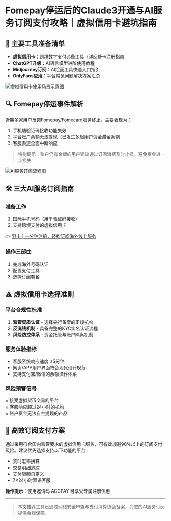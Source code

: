 # Fomepay停运后的Claude3开通与AI服务订阅支付攻略｜虚拟信用卡避坑指南

## 📌 主要工具准备清单
- **虚拟信用卡**：跨境数字支付必备工具（详阅野卡注册指南
- **ChatGPT升级**：AI语言模型进阶使用教程
- **Midjourney订阅**：AI绘画工具快速入门指引
- **OnlyFans应用**：平台常见问题解决方案汇总

![虚拟信用卡使用场景示意图](https://bbtdd.com/wp-content/uploads/img/655926768470.webp)

## 🔍 Fomepay停运事件解析
近期多家用户反馈Fomepay/Fomecard服务终止，主要表现为：
1. 手机端验证码接收功能失效
2. 平台账户余额无法提现（已发生多起用户资金滞留案例
3. 客服渠道全面中断响应

> 特别提示：账户仍有余额的用户建议通过订阅消费及时止损，避免资金进一步损失

![AI服务订阅流程图](https://bbtdd.com/wp-content/uploads/img/123073547689.webp)

## 🛠️ 三大AI服务订阅指南

### 准备工作
1. 国际手机号码（用于验证码接收）
2. 支持跨境支付的虚拟信用卡

👉 [野卡 | 一分钟注册，轻松订阅海外线上服务](https://bbtdd.com/yeka)

### 操作三部曲
1. 完成海外号码认证
2. 配置支付工具
3. 选择订阅套餐

## ⚠️ 虚拟信用卡选择准则

### 平台合规性标准
1. **监管资质认证** - 选择央行备案的正规机构
2. **反洗钱机制** - 具备完整的KYC实名认证流程
3. **风险防控体系** - 资金托管与账户隔离机制

### 服务体验指标
- 客服系统响应速度 ≤5分钟
- 网页/APP用户界面符合现代设计规范
- 支持支付宝/微信的余额操作体系

### 风险预警信号
× 接受虚拟货币交易的平台  
× 客服响应超过24小时的机构  
× 账户资金无法自主提现的产品

## 🌟 高效订阅支付方案
通过采用符合国内监管要求的虚拟信用卡服务，可有效规避90%以上的订阅支付风险。建议优先选择支持以下功能的平台：
- 实时汇率换算
- 交易明细追踪
- 支付限额自定义
- 7×24小时双语客服

**操作提示**：使用邀请码 ACCPAY 可享受专属注册优惠

---

> 本文推荐工具已通过网络安全审查与支付清算协会备案，为您的AI服务订阅提供合规保障。